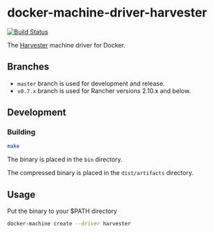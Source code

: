 docker-machine-driver-harvester
========
[![Build Status](https://github.com/harvester/docker-machine-driver-harvester/actions/workflows/release.yml/badge.svg)](https://github.com/harvester/docker-machine-driver-harvester/actions)

The [Harvester](https://github.com/harvester/harvester) machine driver for Docker.

## Branches

- `master` branch is used for development and release.
- `v0.7.x` branch is used for Rancher versions 2.10.x and below.

## Development

### Building
```bash
make
```

The binary is placed in the `bin` directory.

The compressed binary is placed in the `dist/artifacts` directory.


## Usage

Put the binary to your $PATH directory

```bash
docker-machine create --driver harvester
```
